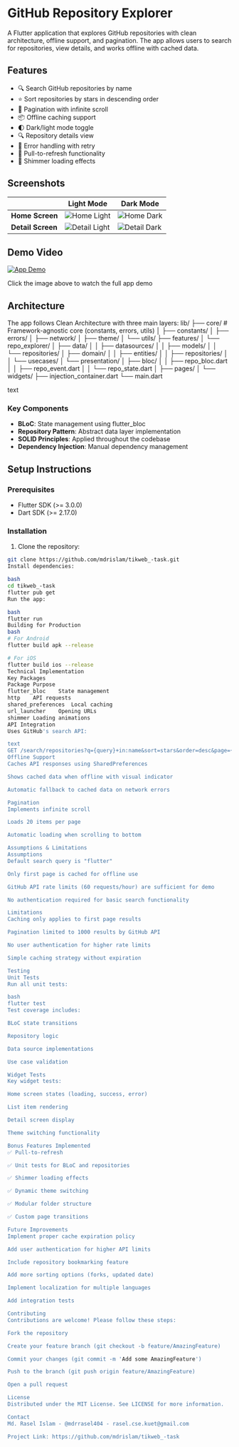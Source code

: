 # GitHub Repository Explorer

A Flutter application that explores GitHub repositories with clean architecture, offline support, and pagination. The app allows users to search for repositories, view details, and works offline with cached data.

## Features

- 🔍 Search GitHub repositories by name
- ⭐ Sort repositories by stars in descending order
- 📱 Pagination with infinite scroll
- 📦 Offline caching support
- 🌓 Dark/light mode toggle
- 🔍 Repository details view
- 🚦 Error handling with retry
- 🔄 Pull-to-refresh functionality
- 💫 Shimmer loading effects

## Screenshots

|               | Light Mode                          | Dark Mode                           |
|---------------|-------------------------------------|-------------------------------------|
| **Home Screen** | ![Home Light](https://raw.githubusercontent.com/mdrislam/tikweb_-task/main/assets_sc/home_light.jpeg) | ![Home Dark](https://raw.githubusercontent.com/mdrislam/tikweb_-task/main/assets_sc/home_dark.jpeg) |
| **Detail Screen** | ![Detail Light](https://raw.githubusercontent.com/mdrislam/tikweb_-task/main/assets_sc/d_light.jpeg) | ![Detail Dark](https://raw.githubusercontent.com/mdrislam/tikweb_-task/main/assets_sc/d_dark.jpeg) |

## Demo Video

[![App Demo](https://raw.githubusercontent.com/mdrislam/tikweb_-task/main/assets_sc/d_light.jpeg)](https://github.com/mdrislam/tikweb_-task/blob/main/assets_sc/demo.mp4)

Click the image above to watch the full app demo

## Architecture

The app follows Clean Architecture with three main layers:
lib/
├── core/ # Framework-agnostic core (constants, errors, utils)
│ ├── constants/
│ ├── errors/
│ ├── network/
│ ├── theme/
│ └── utils/
├── features/
│ └── repo_explorer/
│ ├── data/
│ │ ├── datasources/
│ │ ├── models/
│ │ └── repositories/
│ ├── domain/
│ │ ├── entities/
│ │ ├── repositories/
│ │ └── usecases/
│ └── presentation/
│ ├── bloc/
│ │ ├── repo_bloc.dart
│ │ ├── repo_event.dart
│ │ └── repo_state.dart
│ ├── pages/
│ └── widgets/
├── injection_container.dart
└── main.dart

text

### Key Components
- **BLoC**: State management using flutter_bloc
- **Repository Pattern**: Abstract data layer implementation
- **SOLID Principles**: Applied throughout the codebase
- **Dependency Injection**: Manual dependency management

## Setup Instructions

### Prerequisites
- Flutter SDK (>= 3.0.0)
- Dart SDK (>= 2.17.0)

### Installation
1. Clone the repository:
```bash
git clone https://github.com/mdrislam/tikweb_-task.git
Install dependencies:

bash
cd tikweb_-task
flutter pub get
Run the app:

bash
flutter run
Building for Production
bash
# For Android
flutter build apk --release

# For iOS
flutter build ios --release
Technical Implementation
Key Packages
Package	Purpose
flutter_bloc	State management
http	API requests
shared_preferences	Local caching
url_launcher	Opening URLs
shimmer	Loading animations
API Integration
Uses GitHub's search API:

text
GET /search/repositories?q={query}+in:name&sort=stars&order=desc&page={page}&per_page=20
Offline Support
Caches API responses using SharedPreferences

Shows cached data when offline with visual indicator

Automatic fallback to cached data on network errors

Pagination
Implements infinite scroll

Loads 20 items per page

Automatic loading when scrolling to bottom

Assumptions & Limitations
Assumptions
Default search query is "flutter"

Only first page is cached for offline use

GitHub API rate limits (60 requests/hour) are sufficient for demo

No authentication required for basic search functionality

Limitations
Caching only applies to first page results

Pagination limited to 1000 results by GitHub API

No user authentication for higher rate limits

Simple caching strategy without expiration

Testing
Unit Tests
Run all unit tests:

bash
flutter test
Test coverage includes:

BLoC state transitions

Repository logic

Data source implementations

Use case validation

Widget Tests
Key widget tests:

Home screen states (loading, success, error)

List item rendering

Detail screen display

Theme switching functionality

Bonus Features Implemented
✅ Pull-to-refresh

✅ Unit tests for BLoC and repositories

✅ Shimmer loading effects

✅ Dynamic theme switching

✅ Modular folder structure

✅ Custom page transitions

Future Improvements
Implement proper cache expiration policy

Add user authentication for higher API limits

Include repository bookmarking feature

Add more sorting options (forks, updated date)

Implement localization for multiple languages

Add integration tests

Contributing
Contributions are welcome! Please follow these steps:

Fork the repository

Create your feature branch (git checkout -b feature/AmazingFeature)

Commit your changes (git commit -m 'Add some AmazingFeature')

Push to the branch (git push origin feature/AmazingFeature)

Open a pull request

License
Distributed under the MIT License. See LICENSE for more information.

Contact
Md. Rasel Islam - @mdrrasel404 - rasel.cse.kuet@gmail.com

Project Link: https://github.com/mdrislam/tikweb_-task